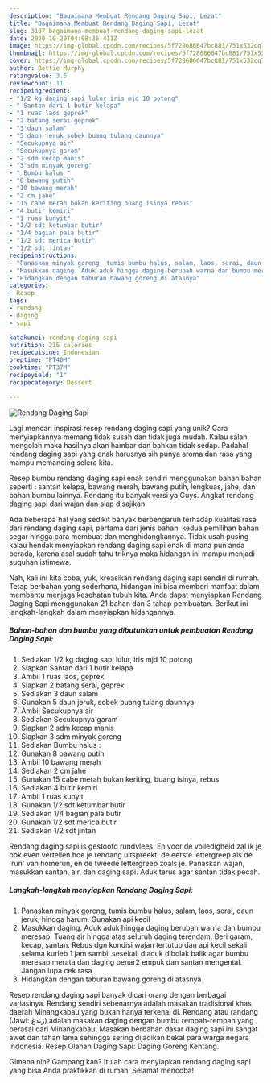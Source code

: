 ```yaml
---
description: "Bagaimana Membuat Rendang Daging Sapi, Lezat"
title: "Bagaimana Membuat Rendang Daging Sapi, Lezat"
slug: 3107-bagaimana-membuat-rendang-daging-sapi-lezat
date: 2020-10-20T04:08:36.411Z
image: https://img-global.cpcdn.com/recipes/5f728686647bc881/751x532cq70/rendang-daging-sapi-foto-resep-utama.jpg
thumbnail: https://img-global.cpcdn.com/recipes/5f728686647bc881/751x532cq70/rendang-daging-sapi-foto-resep-utama.jpg
cover: https://img-global.cpcdn.com/recipes/5f728686647bc881/751x532cq70/rendang-daging-sapi-foto-resep-utama.jpg
author: Bettie Murphy
ratingvalue: 3.6
reviewcount: 11
recipeingredient:
- "1/2 kg daging sapi lulur iris mjd 10 potong"
- " Santan dari 1 butir kelapa"
- "1 ruas laos geprek"
- "2 batang serai geprek"
- "3 daun salam"
- "5 daun jeruk sobek buang tulang daunnya"
- "Secukupnya air"
- "Secukupnya garam"
- "2 sdm kecap manis"
- "3 sdm minyak goreng"
- " Bumbu halus "
- "8 bawang putih"
- "10 bawang merah"
- "2 cm jahe"
- "15 cabe merah bukan keriting buang isinya rebus"
- "4 butir kemiri"
- "1 ruas kunyit"
- "1/2 sdt ketumbar butir"
- "1/4 bagian pala butir"
- "1/2 sdt merica butir"
- "1/2 sdt jintan"
recipeinstructions:
- "Panaskan minyak goreng, tumis bumbu halus, salam, laos, serai, daun jeruk, hingga harum. Gunakan api kecil"
- "Masukkan daging. Aduk aduk hingga daging berubah warna dan bumbu meresap. Tuang air hingga atas seluruh daging terendam. Beri garam, kecap, santan. Rebus dgn kondisi wajan tertutup dan api kecil sekali selama kurleb 1 jam sambil sesekali diaduk dibolak balik agar bumbu meresap merata dan daging benar2 empuk dan santan mengental. Jangan lupa cek rasa"
- "Hidangkan dengan taburan bawang goreng di atasnya"
categories:
- Resep
tags:
- rendang
- daging
- sapi

katakunci: rendang daging sapi 
nutrition: 215 calories
recipecuisine: Indonesian
preptime: "PT40M"
cooktime: "PT37M"
recipeyield: "1"
recipecategory: Dessert

---
```



![Rendang Daging Sapi](https://img-global.cpcdn.com/recipes/5f728686647bc881/751x532cq70/rendang-daging-sapi-foto-resep-utama.jpg)

Lagi mencari inspirasi resep rendang daging sapi yang unik? Cara menyiapkannya memang tidak susah dan tidak juga mudah. Kalau salah mengolah maka hasilnya akan hambar dan bahkan tidak sedap. Padahal rendang daging sapi yang enak harusnya sih punya aroma dan rasa yang mampu memancing selera kita.

Resep bumbu rendang daging sapi enak sendiri menggunakan bahan bahan seperti : santan kelapa, bawang merah, bawang putih, lengkuas, jahe, dan bahan bumbu lainnya. Rendang itu banyak versi ya Guys. Angkat rendang daging sapi dari wajan dan siap disajikan.

Ada beberapa hal yang sedikit banyak berpengaruh terhadap kualitas rasa dari rendang daging sapi, pertama dari jenis bahan, kedua pemilihan bahan segar hingga cara membuat dan menghidangkannya. Tidak usah pusing kalau hendak menyiapkan rendang daging sapi enak di mana pun anda berada, karena asal sudah tahu triknya maka hidangan ini mampu menjadi suguhan istimewa.


Nah, kali ini kita coba, yuk, kreasikan rendang daging sapi sendiri di rumah. Tetap berbahan yang sederhana, hidangan ini bisa memberi manfaat dalam membantu menjaga kesehatan tubuh kita. Anda dapat menyiapkan Rendang Daging Sapi menggunakan 21 bahan dan 3 tahap pembuatan. Berikut ini langkah-langkah dalam menyiapkan hidangannya.

<!--inarticleads1-->

##### Bahan-bahan dan bumbu yang dibutuhkan untuk pembuatan Rendang Daging Sapi:

1. Sediakan 1/2 kg daging sapi lulur, iris mjd 10 potong
1. Siapkan  Santan dari 1 butir kelapa
1. Ambil 1 ruas laos, geprek
1. Siapkan 2 batang serai, geprek
1. Sediakan 3 daun salam
1. Gunakan 5 daun jeruk, sobek buang tulang daunnya
1. Ambil Secukupnya air
1. Sediakan Secukupnya garam
1. Siapkan 2 sdm kecap manis
1. Siapkan 3 sdm minyak goreng
1. Sediakan  Bumbu halus :
1. Gunakan 8 bawang putih
1. Ambil 10 bawang merah
1. Sediakan 2 cm jahe
1. Gunakan 15 cabe merah bukan keriting, buang isinya, rebus
1. Sediakan 4 butir kemiri
1. Ambil 1 ruas kunyit
1. Gunakan 1/2 sdt ketumbar butir
1. Sediakan 1/4 bagian pala butir
1. Gunakan 1/2 sdt merica butir
1. Sediakan 1/2 sdt jintan


Rendang daging sapi is gestoofd rundvlees. En voor de volledigheid zal ik je ook even vertellen hoe je rendang uitspreekt: de eerste lettergreep als de &#39;run&#39; van homerun, en de tweede lettergreep zoals je. Panaskan wajan, masukkan santan, air, dan daging sapi. Aduk terus agar santan tidak pecah. 

<!--inarticleads2-->

##### Langkah-langkah menyiapkan Rendang Daging Sapi:

1. Panaskan minyak goreng, tumis bumbu halus, salam, laos, serai, daun jeruk, hingga harum. Gunakan api kecil
1. Masukkan daging. Aduk aduk hingga daging berubah warna dan bumbu meresap. Tuang air hingga atas seluruh daging terendam. Beri garam, kecap, santan. Rebus dgn kondisi wajan tertutup dan api kecil sekali selama kurleb 1 jam sambil sesekali diaduk dibolak balik agar bumbu meresap merata dan daging benar2 empuk dan santan mengental. Jangan lupa cek rasa
1. Hidangkan dengan taburan bawang goreng di atasnya


Resep rendang daging sapi banyak dicari orang dengan berbagai variasinya. Rendang sendiri sebenarnya adalah masakan tradisional khas daerah Minangkabau yang bukan hanya terkenal di. Rendang atau randang (Jawi: رندڠ) adalah masakan daging dengan bumbu rempah-rempah yang berasal dari Minangkabau. Masakan berbahan dasar daging sapi ini sangat awet dan tahan lama sehingga sering dijadikan bekal para warga negara Indonesia. Resep Olahan Daging Sapi: Daging Goreng Kentang. 

Gimana nih? Gampang kan? Itulah cara menyiapkan rendang daging sapi yang bisa Anda praktikkan di rumah. Selamat mencoba!
